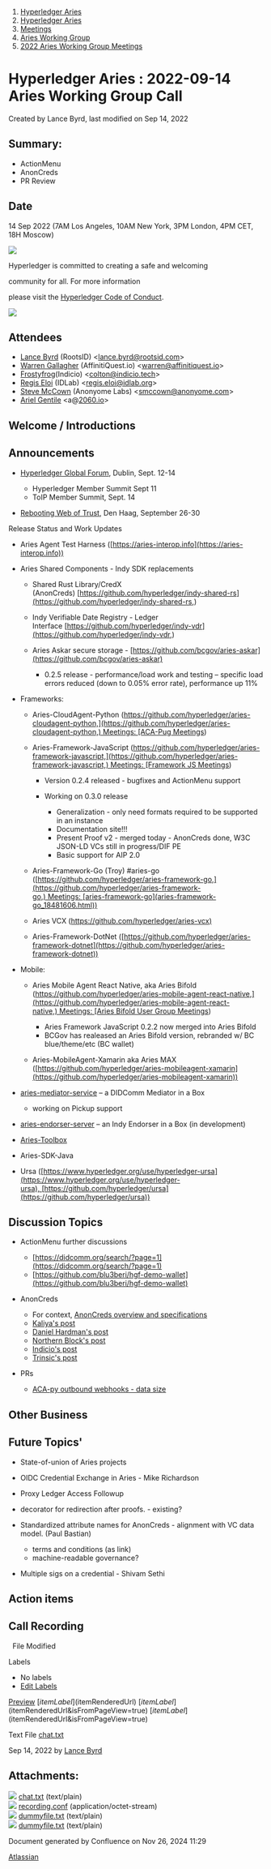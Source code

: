 1. [Hyperledger Aries](index.html)
2. [Hyperledger Aries](Hyperledger-Aries_18481154.html)
3. [Meetings](Meetings_18481222.html)
4. [Aries Working Group](Aries-Working-Group_18481228.html)
5. [2022 Aries Working Group Meetings](2022-Aries-Working-Group-Meetings_18515842.html)

# Hyperledger Aries : 2022-09-14 Aries Working Group Call

Created by Lance Byrd, last modified on Sep 14, 2022

## Summary:

- ActionMenu
- AnonCreds
- PR Review

## Date

14 Sep 2022 (7AM Los Angeles, 10AM New York, 3PM London, 4PM CET, 18H Moscow)

![](https://wiki.hyperledger.org/download/attachments/29034696/Antitrustnotice.png?version=1&modificationDate=1581695654000&api=v2)

Hyperledger is committed to creating a safe and welcoming

community for all. For more information

please visit the [Hyperledger Code of Conduct](https://lf-hyperledger.atlassian.net/wiki/display/HYP/Hyperledger+Code+of+Conduct).

![](https://wiki.hyperledger.org/download/attachments/2392771/welcome.png?version=2&modificationDate=1572450107000&api=v2)

## Attendees

- [Lance Byrd](https://lf-hyperledger.atlassian.net/wiki/people/6346b13f754fb6b373b9af19?ref=confluence) (RootsID) &lt;lance.byrd@rootsid.com&gt;
- [Warren Gallagher](https://lf-hyperledger.atlassian.net/wiki/people/557058:98b910cc-1131-4987-bc79-b6c4681c64ab?ref=confluence) (AffinitiQuest.io) &lt;warren@affinitiquest.io&gt;
- [Frostyfrog](https://lf-hyperledger.atlassian.net/wiki/people/557058:65c4fa44-5241-41cc-8835-455239d51ed7?ref=confluence)(Indicio) &lt;colton@indicio.tech&gt;
- [Regis Eloi](https://lf-hyperledger.atlassian.net/wiki/people/712020:1f85fa5f-ff75-4f77-9f7b-b6eb5244e07f?ref=confluence) (IDLab) &lt;[regis.eloi@idlab.org](mailto:regis.eloi@idlab.org)&gt;
- [Steve McCown](https://lf-hyperledger.atlassian.net/wiki/people/712020:6a16994f-5370-4543-a732-609646e7e665?ref=confluence) (Anonyome Labs) &lt;smccown@anonyome.com&gt;
- [Ariel Gentile](https://lf-hyperledger.atlassian.net/wiki/people/557058:fb1c9202-3b9c-40d0-9223-41e801ce4e6e?ref=confluence) &lt;a@[2060.io](http://2060.io)&gt;

## Welcome / Introductions

## Announcements

- [Hyperledger Global Forum](https://www.hyperledger.org/), Dublin, Sept. 12-14
  
  - Hyperledger Member Summit Sept 11
  - ToIP Member Summit, Sept. 14
- [Rebooting Web of Trust](https://www.weboftrust.info/), Den Haag, September 26-30

Release Status and Work Updates

- Aries Agent Test Harness ([https://aries-interop.info](https://aries-interop.info))
- Aries Shared Components - Indy SDK replacements
  
  - Shared Rust Library/CredX (AnonCreds) [https://github.com/hyperledger/indy-shared-rs](https://github.com/hyperledger/indy-shared-rs,)
  - Indy Verifiable Date Registry - Ledger Interface [https://github.com/hyperledger/indy-vdr](https://github.com/hyperledger/indy-vdr,)
  - Aries Askar secure storage - [https://github.com/bcgov/aries-askar](https://github.com/bcgov/aries-askar)
    
    - 0.2.5 release - performance/load work and testing – specific load errors reduced (down to 0.05% error rate), performance up 11%
- Frameworks:
  
  - Aries-CloudAgent-Python ([https://github.com/hyperledger/aries-cloudagent-python,](https://github.com/hyperledger/aries-cloudagent-python,) Meetings: [ACA-Pug Meetings](ACA-Pug-Meetings_18484272.html))
  - Aries-Framework-JavaScript ([https://github.com/hyperledger/aries-framework-javascript,](https://github.com/hyperledger/aries-framework-javascript,) Meetings: [Framework JS Meetings](Framework-JS-Meetings_18482467.html))
    
    - Version 0.2.4 released - bugfixes and ActionMenu support
    - Working on 0.3.0 release
      
      - Generalization - only need formats required to be supported in an instance
      - Documentation site!!!
      - Present Proof v2 - merged today - AnonCreds done, W3C JSON-LD VCs still in progress/DIF PE
      - Basic support for AIP 2.0
  - Aries-Framework-Go (Troy) #aries-go ([https://github.com/hyperledger/aries-framework-go,](https://github.com/hyperledger/aries-framework-go,) Meetings: [aries-framework-go](aries-framework-go_18481606.html))
  - Aries VCX ([https://github.com/hyperledger/aries-vcx)](https://github.com/hyperledger/aries-vcx%29)
  - Aries-Framework-DotNet ([https://github.com/hyperledger/aries-framework-dotnet](https://github.com/hyperledger/aries-framework-dotnet))
- Mobile:
  
  - Aries Mobile Agent React Native, aka Aries Bifold ([https://github.com/hyperledger/aries-mobile-agent-react-native,](https://github.com/hyperledger/aries-mobile-agent-react-native,) Meetings: [Aries Bifold User Group Meetings](Aries-Bifold-User-Group-Meetings_18490725.html))
    
    - Aries Framework JavaScript 0.2.2 now merged into Aries Bifold
    - BCGov has realeased an Aries Bifold version, rebranded w/ BC blue/theme/etc (BC wallet)
  - Aries-MobileAgent-Xamarin aka Aries MAX ([https://github.com/hyperledger/aries-mobileagent-xamarin](https://github.com/hyperledger/aries-mobileagent-xamarin))
- [aries-mediator-service](https://github.com/hyperledger/aries-mediator-service) – a DIDComm Mediator in a Box
  
  - working on Pickup support
- [aries-endorser-server](https://github.com/bcgov/aries-endorser-service) – an Indy Endorser in a Box (in development)
- [Aries-Toolbox](https://github.com/hyperledger/aries-toolbox)
- Aries-SDK-Java
- Ursa ([https://www.hyperledger.org/use/hyperledger-ursa](https://www.hyperledger.org/use/hyperledger-ursa), [https://github.com/hyperledger/ursa](https://github.com/hyperledger/ursa))

## Discussion Topics

- ActionMenu further discussions
  
  - [https://didcomm.org/search/?page=1](https://didcomm.org/search/?page=1)
  - [https://github.com/blu3beri/hgf-demo-wallet](https://github.com/blu3beri/hgf-demo-wallet)
- AnonCreds
  
  - For context, [AnonCreds overview and specifications](https://github.com/AnonCreds-WG/anoncreds-spec)
  - [Kaliya's post](https://identitywoman.net/being-real-about-hyperledger-indy-aries-anoncreds/)
  - [Daniel Hardman's post](https://daniel-hardman.medium.com/response-to-kaliyas-being-real-post-13fddb9410f0)
  - [Northern Block's post](https://northernblock.io/learnings-from-aries-indy-and-various-verifiable-credential-implementations/)
  - [Indicio's post](https://indicio.tech/hyperledger-aries-is-the-present-and-the-future-of-internet-scale-trusted-verifiable-credential-ecosystems/)
  - [Trinsic's post](https://trinsic.id/moving-toward-identity-technology-ready-for-mass-adoption/)
- PRs
  
  - [ACA-py outbound webhooks - data size](https://github.com/hyperledger/aries-cloudagent-python/pull/1941)

## Other Business

## Future Topics'

- State-of-union of Aries projects
- OIDC Credential Exchange in Aries - Mike Richardson
- Proxy Ledger Access Followup
- decorator for redirection after proofs. - existing?
- Standardized attribute names for AnonCreds - alignment with VC data model. (Paul Bastian)
  
  - terms and conditions (as link)
  - machine-readable governance?
- Multiple sigs on a credential - Shivam Sethi

## Action items

## Call Recording

  File Modified

Labels

- No labels
- [Edit Labels](# "Edit Labels")

[Preview]() [$itemLabel]($itemRenderedUrl) [$itemLabel]($itemRenderedUrl&isFromPageView=true) [$itemLabel]($itemRenderedUrl&isFromPageView=true)

Text File [chat.txt](attachments/18498576/18516734.txt "Download")

Sep 14, 2022 by [Lance Byrd](/wiki/people/6346b13f754fb6b373b9af19)

## Attachments:

![](images/icons/bullet_blue.gif) [chat.txt](attachments/18498576/18516734.txt) (text/plain)  
![](images/icons/bullet_blue.gif) [recording.conf](attachments/18498576/18516735.conf) (application/octet-stream)  
![](images/icons/bullet_blue.gif) [dummyfile.txt](attachments/18498576/18516736.txt) (text/plain)  
![](images/icons/bullet_blue.gif) [dummyfile.txt](attachments/18498576/18516733.txt) (text/plain)

Document generated by Confluence on Nov 26, 2024 11:29

[Atlassian](http://www.atlassian.com/)
